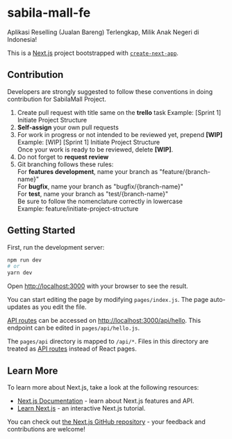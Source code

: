 # sabila-mall-fe

Aplikasi Reselling (Jualan Bareng) Terlengkap, Milik Anak Negeri di Indonesia!

This is a [Next.js](https://nextjs.org/) project bootstrapped with [`create-next-app`](https://github.com/vercel/next.js/tree/canary/packages/create-next-app).

## Contribution

Developers are strongly suggested to follow these conventions in doing contribution for SabilaMall Project.

1.  Create pull request with title same on the **trello** task
    Example: [Sprint 1] Initiate Project Structure <br />
2.  **Self-assign** your own pull requests <br />
3.  For work in progress or not intended to be reviewed yet, prepend **[WIP]**  
    Example: [WIP] [Sprint 1] Initiate Project Structure  
    Once your work is ready to be reviewed, delete **[WIP]**. <br />
4.  Do not forget to **request review** <br />
5.  Git branching follows these rules:  
    For **features development**, name your branch as "feature/{branch-name}"  
    For **bugfix**, name your branch as "bugfix/{branch-name}"  
    For **test**, name your branch as "test/{branch-name}"  
    Be sure to follow the nomenclature correctly in lowercase <br/>
    Example: feature/initiate-project-structure

## Getting Started

First, run the development server:

```bash
npm run dev
# or
yarn dev
```

Open [http://localhost:3000](http://localhost:3000) with your browser to see the result.

You can start editing the page by modifying `pages/index.js`. The page auto-updates as you edit the file.

[API routes](https://nextjs.org/docs/api-routes/introduction) can be accessed on [http://localhost:3000/api/hello](http://localhost:3000/api/hello). This endpoint can be edited in `pages/api/hello.js`.

The `pages/api` directory is mapped to `/api/*`. Files in this directory are treated as [API routes](https://nextjs.org/docs/api-routes/introduction) instead of React pages.

## Learn More

To learn more about Next.js, take a look at the following resources:

- [Next.js Documentation](https://nextjs.org/docs) - learn about Next.js features and API.
- [Learn Next.js](https://nextjs.org/learn) - an interactive Next.js tutorial.

You can check out [the Next.js GitHub repository](https://github.com/vercel/next.js/) - your feedback and contributions are welcome!

